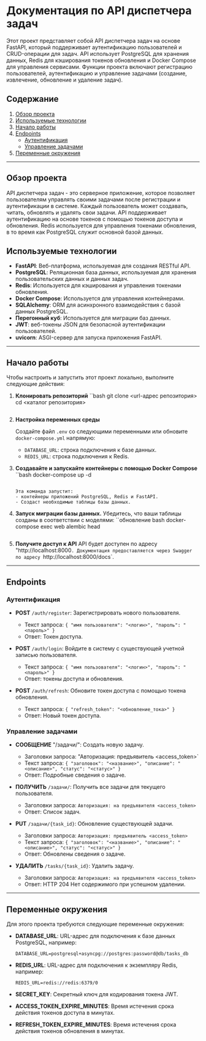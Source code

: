 # Документация по API диспетчера задач

Этот проект представляет собой API диспетчера задач на основе FastAPI, который поддерживает аутентификацию пользователей и CRUD-операции для задач. API использует PostgreSQL для хранения данных, Redis для кэширования токенов обновления и Docker Compose для управления сервисами. Функции проекта включают регистрацию пользователей, аутентификацию и управление задачами (создание, извлечение, обновление и удаление задач). 

## Содержание
1. [Обзор проекта](#обзор-проекта)
2. [Используемые технологии](#используемые-технологии)
3. [Начало работы](#начало-работы)
4. [Endpoints](#endpoints)
    - [Аутентификация](#аутентификация)
    - [Управление задачами](#управление-задачами)
5. [Переменные окружения](#переменные-окружения)


---

## Обзор проекта

API диспетчера задач - это серверное приложение, которое позволяет пользователям управлять своими задачами после регистрации и аутентификации в системе. Каждый пользователь может создавать, читать, обновлять и удалять свои задачи. API поддерживает аутентификацию на основе токенов с помощью токенов доступа и обновления. Redis используется для управления токенами обновления, в то время как PostgreSQL служит основной базой данных.

## Используемые технологии

- **FastAPI**: Веб-платформа, используемая для создания RESTful API.
- **PostgreSQL**: Реляционная база данных, используемая для хранения пользовательских данных и данных задач.
- **Redis**: Используется для кэширования и управления токенами обновления.
- **Docker Compose**: Используется для управления контейнерами.
- **SQLAlchemy**: ORM для асинхронного взаимодействия с базой данных PostgreSQL.
- **Перегонный куб**: Используется для миграции баз данных.
- **JWT**: веб-токены JSON для безопасной аутентификации пользователей.
- **uvicorn**: ASGI-сервер для запуска приложения FastAPI.

---

## Начало работы

Чтобы настроить и запустить этот проект локально, выполните следующие действия:

1. **Клонировать репозиторий**
   ``bash
git clone <url-адрес репозитория>
   cd <каталог репозитория>
   ```

2. **Настройка переменных среды**

   Создайте файл `.env` со следующими переменными или обновите `docker-compose.yml` напрямую:
   - `DATABASE_URL`: строка подключения к базе данных.
   - `REDIS_URL`: строка подключения к Redis.

3. **Создавайте и запускайте контейнеры с помощью Docker Compose**
   ``bash
docker-compose up -d
   ```

   Эта команда запустит:
   - контейнеры приложений PostgreSQL, Redis и FastAPI.
   - Создаст необходимые таблицы базы данных.

4. **Запуск миграции базы данных.**
   Убедитесь, что ваши таблицы созданы в соответствии с моделями:
   ``обновление bash
docker-compose exec web alembic head
   ```

5. **Получите доступ к API**
   API будет доступен по адресу "http://localhost:8000`. Документация предоставляется через Swagger по адресу `http://localhost:8000/docs`.

---

## Endpoints

### Аутентификация

- **POST** `/auth/register`: Зарегистрировать нового пользователя.
  - Текст запроса: `{ "имя пользователя": "<логин>", "пароль": "<пароль>" }`
  - Ответ: Токен доступа.

- **POST** `/auth/login`: Войдите в систему с существующей учетной записью пользователя.
  - Текст запроса: `{ "имя пользователя": "<логин>", "пароль": "<пароль>" }`
  - Ответ: токены доступа и обновления.

- **POST** `/auth/refresh`: Обновите токен доступа с помощью токена обновления.
  - Текст запроса: `{ "refresh_token": "<обновление_тока>" }`
  - Ответ: Новый токен доступа.

### Управление задачами

- **СООБЩЕНИЕ** "/задачи/": Создать новую задачу.
  - Заголовки запроса: "Авторизация: предъявитель <access_token>`
  - Текст запроса: `{ "заголовок": "<название>", "описание": "<описание>", "статус": "<статус>" }`
  - Ответ: Подробные сведения о задаче.

- **ПОЛУЧИТЬ** `/задачи/`: Получить все задачи для текущего пользователя.
  - Заголовки запроса: `Авторизация: на предъявителя <access_token>`
  - Ответ: Список задач.

- **PUT** `/задачи/{task_id}`: Обновление существующей задачи.
  - Заголовки запроса: `Авторизация: предъявитель <access_token>`
  - Текст запроса: `{ "заголовок": "<название>", "описание": "<описание>", "статус": "<статус>" }`
  - Ответ: Обновлены сведения о задаче.

- **УДАЛИТЬ** `/tasks/{task_id}`: Удалить задачу.
  - Заголовки запроса: `Авторизация: на предъявителя <access_token>`
  - Ответ: HTTP 204 Нет содержимого при успешном удалении.

---

## Переменные окружения

Для этого проекта требуются следующие переменные окружения:

- **DATABASE_URL**: URL-адрес для подключения к базе данных PostgreSQL, например:
  ```
  DATABASE_URL=postgresql+asyncpg://postgres:password@db/tasks_db
  ```

- **REDIS_URL**: URL-адрес для подключения к экземпляру Redis, например:
  ```
  REDIS_URL=redis://redis:6379/0
  ```

- **SECRET_KEY**: Секретный ключ для кодирования токена JWT.
- **ACCESS_TOKEN_EXPIRE_MINUTES**: Время истечения срока действия токенов доступа в минутах.
- **REFRESH_TOKEN_EXPIRE_MINUTES**: Время истечения срока действия токенов обновления в минутах.

